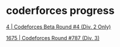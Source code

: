 # coderforces progress

[4 | Codeforces Beta Round #4 (Div. 2 Only)](java/com/svshayt/codeforces/problemset/problem_4/README.md)

[1675 | Codeforces Round #787 (Div. 3)](java/com/svshayt/codeforces/problemset/problem_1675/README.md)


